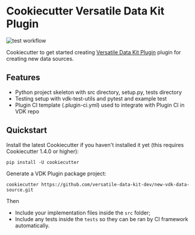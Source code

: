 # Cookiecutter Versatile Data Kit Plugin

![test workflow](https://github.com/tozka/cookiecutter-vdk-plugin/actions/workflows/test.yml/badge.svg)

Cookiecutter to get started creating [Versatile Data Kit Plugin](https://github.com/vmware/versatile-data-kit/tree/main/projects/vdk-plugins) plugin for creating new data sources.

## Features

* Python project skeleton with src directory, setup.py, tests directory
* Testing setup with vdk-test-utils and pytest and example test
* Plugin CI template (.plugin-ci.yml) used to integrate with Plugin CI in VDK repo

## Quickstart
Install the latest Cookiecutter if you haven't installed it yet (this requires Cookiecutter 1.4.0 or higher):

```
pip install -U cookiecutter
```

Generate a VDK Plugin package project:

```
cookiecutter https://github.com/versatile-data-kit-dev/new-vdk-data-source.git
```

Then

* Include your implementation files inside the `src` folder;
* Include any tests inside the `tests` so they can be ran by CI framework automatically.


